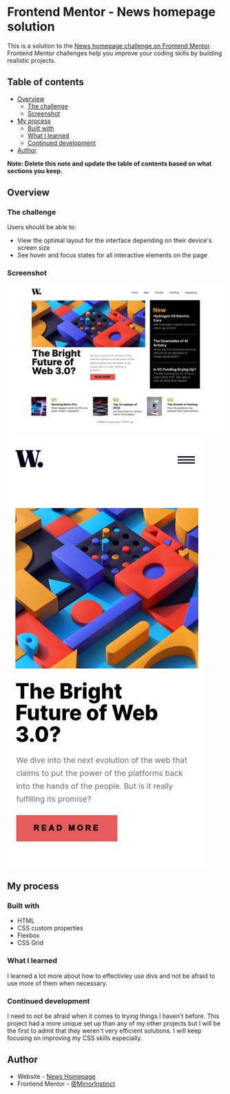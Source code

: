 # Frontend Mentor - News homepage solution

This is a solution to the [News homepage challenge on Frontend Mentor](https://www.frontendmentor.io/challenges/news-homepage-H6SWTa1MFl). Frontend Mentor challenges help you improve your coding skills by building realistic projects. 

## Table of contents

- [Overview](#overview)
  - [The challenge](#the-challenge)
  - [Screenshot](#screenshot)
- [My process](#my-process)
  - [Built with](#built-with)
  - [What I learned](#what-i-learned)
  - [Continued development](#continued-development)
- [Author](#author)

**Note: Delete this note and update the table of contents based on what sections you keep.**

## Overview

### The challenge

Users should be able to:

- View the optimal layout for the interface depending on their device's screen size
- See hover and focus states for all interactive elements on the page

### Screenshot

![](./news-desktop.png)
![](./news-mobile.png)

## My process

### Built with

- HTML
- CSS custom properties
- Flexbox
- CSS Grid

### What I learned

I learned a lot more about how to effectivley use divs and not be afraid to use more of them when necessary.

### Continued development

I need to not be afraid when it comes to trying things I haven't before. This project had a more unique set up than any of my other projects but I will be the first to admit that they weren't very efficient solutions. I will keep focusing on improving my CSS skills especially.

## Author

- Website - [News Homepage](https://mirrorinstinct.giJarolthub.io/news-homepage/)
- Frontend Mentor - [@MirrorInstinct](https://www.frontendmentor.io/profile/MirrorInstinct)